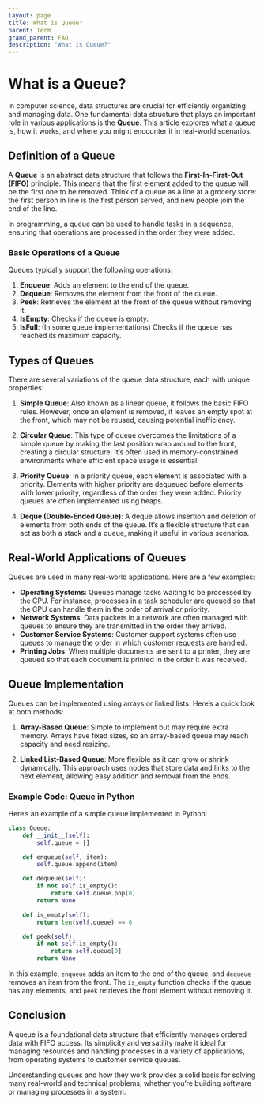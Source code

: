 ```yaml
---
layout: page
title: What is Queue?
parent: Term
grand_parent: FAQ
description: "What is Queue?"
---
```


# What is a Queue?

 In computer science, data structures are crucial for efficiently organizing and managing data. One fundamental data structure that plays an important role in various applications is the **Queue**. This article explores what a queue is, how it works, and where you might encounter it in real-world scenarios.

## Definition of a Queue

 A **Queue** is an abstract data structure that follows the **First-In-First-Out (FIFO)** principle. This means that the first element added to the queue will be the first one to be removed. Think of a queue as a line at a grocery store: the first person in line is the first person served, and new people join the end of the line.

 In programming, a queue can be used to handle tasks in a sequence, ensuring that operations are processed in the order they were added.

### Basic Operations of a Queue

 Queues typically support the following operations:

 1. **Enqueue**: Adds an element to the end of the queue.
 2. **Dequeue**: Removes the element from the front of the queue.
 3. **Peek**: Retrieves the element at the front of the queue without removing it.
 4. **IsEmpty**: Checks if the queue is empty.
 5. **IsFull**: (In some queue implementations) Checks if the queue has reached its maximum capacity.

## Types of Queues

 There are several variations of the queue data structure, each with unique properties:

 1. **Simple Queue**: Also known as a linear queue, it follows the basic FIFO rules. However, once an element is removed, it leaves an empty spot at the front, which may not be reused, causing potential inefficiency.

 2. **Circular Queue**: This type of queue overcomes the limitations of a simple queue by making the last position wrap around to the front, creating a circular structure. It’s often used in memory-constrained environments where efficient space usage is essential.

 3. **Priority Queue**: In a priority queue, each element is associated with a priority. Elements with higher priority are dequeued before elements with lower priority, regardless of the order they were added. Priority queues are often implemented using heaps.

 4. **Deque (Double-Ended Queue)**: A deque allows insertion and deletion of elements from both ends of the queue. It’s a flexible structure that can act as both a stack and a queue, making it useful in various scenarios.

## Real-World Applications of Queues

 Queues are used in many real-world applications. Here are a few examples:

 - **Operating Systems**: Queues manage tasks waiting to be processed by the CPU. For instance, processes in a task scheduler are queued so that the CPU can handle them in the order of arrival or priority.
 - **Network Systems**: Data packets in a network are often managed with queues to ensure they are transmitted in the order they arrived.
 - **Customer Service Systems**: Customer support systems often use queues to manage the order in which customer requests are handled.
 - **Printing Jobs**: When multiple documents are sent to a printer, they are queued so that each document is printed in the order it was received.

## Queue Implementation

 Queues can be implemented using arrays or linked lists. Here’s a quick look at both methods:

 1. **Array-Based Queue**: Simple to implement but may require extra memory. Arrays have fixed sizes, so an array-based queue may reach capacity and need resizing.

 2. **Linked List-Based Queue**: More flexible as it can grow or shrink dynamically. This approach uses nodes that store data and links to the next element, allowing easy addition and removal from the ends.

### Example Code: Queue in Python

 Here’s an example of a simple queue implemented in Python:

 ```python
 class Queue:
     def __init__(self):
         self.queue = []

     def enqueue(self, item):
         self.queue.append(item)

     def dequeue(self):
         if not self.is_empty():
             return self.queue.pop(0)
         return None

     def is_empty(self):
         return len(self.queue) == 0

     def peek(self):
         if not self.is_empty():
             return self.queue[0]
         return None
 ```

 In this example, `enqueue` adds an item to the end of the queue, and `dequeue` removes an item from the front. The `is_empty` function checks if the queue has any elements, and `peek` retrieves the front element without removing it.

## Conclusion

 A queue is a foundational data structure that efficiently manages ordered data with FIFO access. Its simplicity and versatility make it ideal for managing resources and handling processes in a variety of applications, from operating systems to customer service queues.

 Understanding queues and how they work provides a solid basis for solving many real-world and technical problems, whether you’re building software or managing processes in a system.